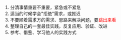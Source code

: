 1. 分清事情重要不重要，紧急或不紧急  
2. 适当的时候学会"拒绝"需求，或推迟   
3. 不要顺着需求方的需求、思路来解决问题，要<span style="color: red">跳出来看</span>  
4. 整理自己的一套最佳实践，反复应用、验证、改进  
5. 参考、借鉴、学习他人的实践方式  

